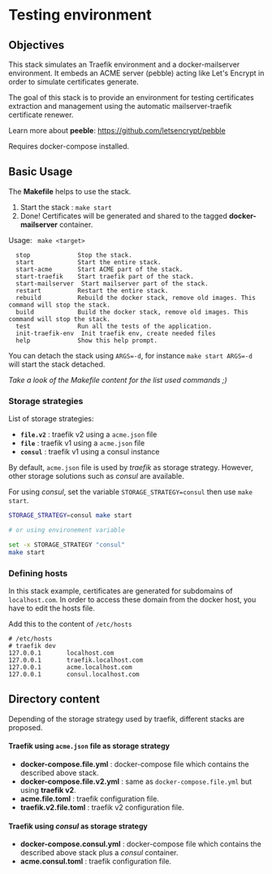 # Testing environment

## Objectives

This stack simulates an Traefik environment and a docker-mailserver environment. It embeds an ACME server (pebble) acting like Let's Encrypt
in order to simulate certificates generate.

The goal of this stack is to provide an environment for testing certificates extraction and management using the automatic mailserver-traefik certificate renewer.

Learn more about **peeble**: https://github.com/letsencrypt/pebble

Requires docker-compose installed.

## Basic Usage

The **Makefile** helps to use the stack.

1. Start the stack : `make start`
1. Done! Certificates will be generated and shared to the tagged **docker-mailserver** container.

Usage: ` make <target>`
```
  stop             Stop the stack.
  start            Start the entire stack.
  start-acme       Start ACME part of the stack.
  start-traefik    Start traefik part of the stack.
  start-mailserver  Start mailserver part of the stack.
  restart          Restart the entire stack.
  rebuild          Rebuild the docker stack, remove old images. This command will stop the stack.
  build            Build the docker stack, remove old images. This command will stop the stack.
  test             Run all the tests of the application.
  init-traefik-env  Init traefik env, create needed files
  help             Show this help prompt.
```

You can detach the stack using `ARGS=-d`, for instance `make start ARGS=-d` will start the stack detached.

_Take a look of the Makefile content for the list used commands ;)_

### Storage strategies

List of storage strategies:
- **`file.v2`** : traefik v2 using a `acme.json` file
- **`file`** : traefik v1 using a `acme.json` file
- **`consul`** : traefik v1 using a consul instance

By default, `acme.json` file is used by _traefik_ as storage strategy. 
However, other storage solutions such as _consul_ are available.

For using _consul_, set the variable `STORAGE_STRATEGY=consul` then use `make start`.
```bash
STORAGE_STRATEGY=consul make start

# or using environement variable

set -x STORAGE_STRATEGY "consul"
make start
```

### Defining hosts
In this stack example, certificates are generated for subdomains of `localhost.com`.
In order to access these domain from the docker host, you have to edit the hosts file.

Add this to the content of `/etc/hosts`
```
# /etc/hosts
# traefik dev
127.0.0.1       localhost.com
127.0.0.1       traefik.localhost.com
127.0.0.1       acme.localhost.com
127.0.0.1       consul.localhost.com
```

## Directory content
Depending of the storage strategy used by traefik, different stacks are proposed.

#### Traefik using `acme.json` file as storage strategy
* **docker-compose.file.yml** : docker-compose file which contains the described above stack.
* **docker-compose.file.v2.yml** : same as `docker-compose.file.yml` but using **traefik v2**.
* **acme.file.toml** : traefik configuration file.
* **traefik.v2.file.toml** : traefik v2 configuration file.

#### Traefik using _consul_ as storage strategy
* **docker-compose.consul.yml** : docker-compose file which contains the described above stack plus a _consul_ container.
* **acme.consul.toml** : traefik configuration file.


